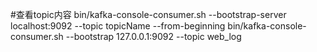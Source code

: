 #查看topic内容
bin/kafka-console-consumer.sh --bootstrap-server localhost:9092 --topic topicName --from-beginning
bin/kafka-console-consumer.sh --bootstrap 127.0.0.1:9092 --topic web_log